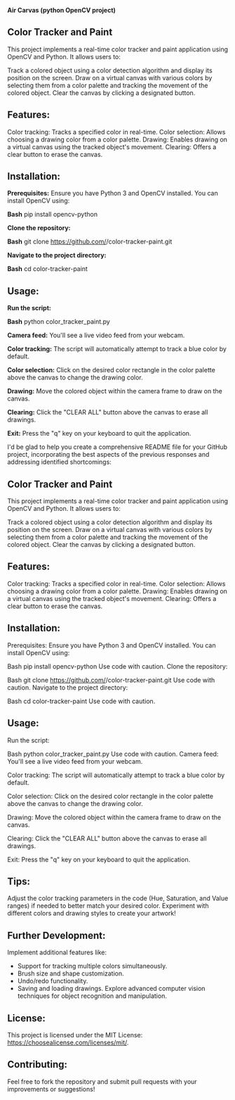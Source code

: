 **Air Carvas (python OpenCV project)**
## Color Tracker and Paint

This project implements a real-time color tracker and paint application using OpenCV and Python. It allows users to:

Track a colored object using a color detection algorithm and display its position on the screen.
Draw on a virtual canvas with various colors by selecting them from a color palette and tracking the movement of the colored object.
Clear the canvas by clicking a designated button.

## Features:

Color tracking: Tracks a specified color in real-time.
Color selection: Allows choosing a drawing color from a color palette.
Drawing: Enables drawing on a virtual canvas using the tracked object's movement.
Clearing: Offers a clear button to erase the canvas.

## Installation:

**Prerequisites:**
Ensure you have Python 3 and OpenCV installed. You can install OpenCV using:

**Bash**
pip install opencv-python

**Clone the repository:**

**Bash**
git clone https://github.com/<your-username>/color-tracker-paint.git

**Navigate to the project directory:**

**Bash**
cd color-tracker-paint

## Usage:

**Run the script:**

**Bash**
python color_tracker_paint.py

**Camera feed:** You'll see a live video feed from your webcam.

**Color tracking:** The script will automatically attempt to track a blue color by default.

**Color selection:** Click on the desired color rectangle in the color palette above the canvas to change the drawing color.

**Drawing:** Move the colored object within the camera frame to draw on the canvas.

**Clearing:** Click the "CLEAR ALL" button above the canvas to erase all drawings.

**Exit:** Press the "q" key on your keyboard to quit the application.

I'd be glad to help you create a comprehensive README file for your GitHub project, incorporating the best aspects of the previous responses and addressing identified shortcomings:

## Color Tracker and Paint

This project implements a real-time color tracker and paint application using OpenCV and Python. It allows users to:

Track a colored object using a color detection algorithm and display its position on the screen.
Draw on a virtual canvas with various colors by selecting them from a color palette and tracking the movement of the colored object.
Clear the canvas by clicking a designated button.
## Features:

Color tracking: Tracks a specified color in real-time.
Color selection: Allows choosing a drawing color from a color palette.
Drawing: Enables drawing on a virtual canvas using the tracked object's movement.
Clearing: Offers a clear button to erase the canvas.
## Installation:

Prerequisites: Ensure you have Python 3 and OpenCV installed. You can install OpenCV using:

Bash
pip install opencv-python
Use code with caution.
Clone the repository:

Bash
git clone https://github.com/<your-username>/color-tracker-paint.git
Use code with caution.
Navigate to the project directory:

Bash
cd color-tracker-paint
Use code with caution.
## Usage:

Run the script:

Bash
python color_tracker_paint.py
Use code with caution.
Camera feed: You'll see a live video feed from your webcam.

Color tracking: The script will automatically attempt to track a blue color by default.

Color selection: Click on the desired color rectangle in the color palette above the canvas to change the drawing color.

Drawing: Move the colored object within the camera frame to draw on the canvas.

Clearing: Click the "CLEAR ALL" button above the canvas to erase all drawings.

Exit: Press the "q" key on your keyboard to quit the application.

## Tips:

Adjust the color tracking parameters in the code (Hue, Saturation, and Value ranges) if needed to better match your desired color.
Experiment with different colors and drawing styles to create your artwork!
## Further Development:

Implement additional features like:
 - Support for tracking multiple colors simultaneously.
 - Brush size and shape customization.
 - Undo/redo functionality.
 - Saving and loading drawings.
Explore advanced computer vision techniques for object recognition and manipulation.

## License:

This project is licensed under the MIT License: https://choosealicense.com/licenses/mit/.

## Contributing:

Feel free to fork the repository and submit pull requests with your improvements or suggestions!
